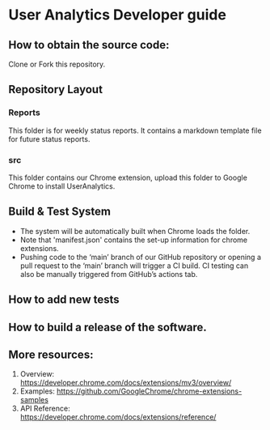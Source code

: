 # User Analytics Developer guide

## How to obtain the source code:
Clone or Fork this repository.

## Repository Layout
### Reports
This folder is for weekly status reports. It contains a markdown template file for future status reports.

### src
This folder contains our Chrome extension, upload this folder to Google Chrome to install UserAnalytics.

## Build & Test System
- The system will be automatically built when Chrome loads the folder. 
- Note that 'manifest.json' contains the set-up information for chrome extensions.
- Pushing code to the ‘main’ branch of our GitHub repository or opening a pull request to the ‘main’ branch will trigger a CI build. CI testing can also be manually triggered from GitHub’s actions tab.

## How to add new tests

## How to build a release of the software.


## More resources:
1. Overview: https://developer.chrome.com/docs/extensions/mv3/overview/
2. Examples: https://github.com/GoogleChrome/chrome-extensions-samples
3. API Reference: https://developer.chrome.com/docs/extensions/reference/